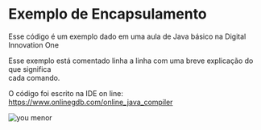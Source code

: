 # Exemplo de Encapsulamento

Esse código é um exemplo dado em uma aula de Java básico na Digital Innovation One 

Esse exemplo está comentado linha a linha com uma breve explicação do que significa\
cada comando.

O código foi escrito na IDE on line: https://www.onlinegdb.com/online_java_compiler


![you menor](https://user-images.githubusercontent.com/78165871/132747717-22002dfe-0737-4130-bc9f-88d50d8267ed.png)

